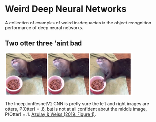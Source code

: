 # Weird Deep Neural Networks

A collection of examples of weird inadequacies in the object recognition performance of deep neural networks. 

## Two otter three 'aint bad

![otters](/assets/img/otters.png)

The InceptionResnetV2 CNN is pretty sure the left and right images are otters, P(Otter) = .8, but is not at all confident about the middle image, P(Otter) = .1. [Azulay & Weiss (2019, Figure 1)](https://www.jmlr.org/papers/volume20/19-519/19-519.pdf). 

